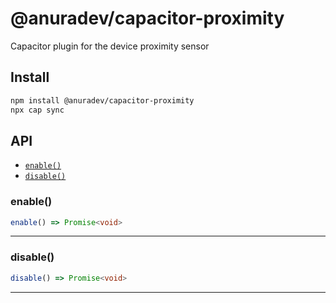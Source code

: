 # @anuradev/capacitor-proximity

Capacitor plugin for the device proximity sensor

## Install

```bash
npm install @anuradev/capacitor-proximity
npx cap sync
```

## API

<docgen-index>

* [`enable()`](#enable)
* [`disable()`](#disable)

</docgen-index>

<docgen-api>
<!--Update the source file JSDoc comments and rerun docgen to update the docs below-->

### enable()

```typescript
enable() => Promise<void>
```

--------------------


### disable()

```typescript
disable() => Promise<void>
```

--------------------

</docgen-api>
